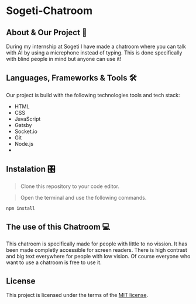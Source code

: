 # Sogeti-Chatroom



## About & Our Project 📖
During my internship at Sogeti I have made a chatroom where you can talk with AI by using a micrephone instead of typing. This is done specifically with blind people in mind but anyone can use it!

## Languages, Frameworks & Tools 🛠️
Our project is build with the following technologies tools and tech stack:

* HTML
* CSS
* JavaScript
* Gatsby
* Socket.io
* Git
* Node.js
* 
 
## Instalation 🎛️
>  Clone this repository to your code editor.

>  Open the terminal and use the following commands.

```
npm install
```
   
## The use of this Chatroom 💻
This chatroom is specifically made for people with little to no vission. It has been made completly accessible for screen readers. There is high contrast and big text everywhere for people with low vision. Of course everyone who want to use a chatroom is free to use it.


## License
This project is licensed under the terms of the [MIT license](https://github.com/fdnd-task/lose-your-head-the-client-case/blob/main/LICENSE).

